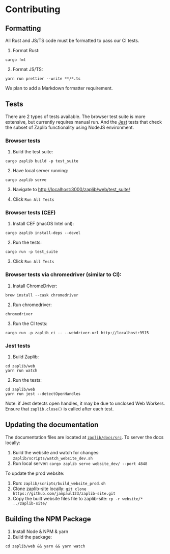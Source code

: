 # Contributing

## Formatting

All Rust and JS/TS code must be formatted to pass our CI tests.

1. Format Rust:

```
cargo fmt
```

2. Format JS/TS:

```
yarn run prettier --write **/*.ts
```

We plan to add a Markdown formatter requirement.

## Tests

There are 2 types of tests available. The browser test suite is more extensive, but currently requires manual run. And the [Jest](https://jestjs.io/) tests that check the subset of Zaplib functionality using NodeJS environment.
### Browser tests

1. Build the test suite:

```
cargo zaplib build -p test_suite
```

2. Have local server running:

```
cargo zaplib serve
```

3. Navigate to <a href="http://localhost:3000/zaplib/web/test_suite/" target="_blank">http://localhost:3000/zaplib/web/test_suite/</a>

4. Click `Run All Tests`

### Browser tests ([CEF](./cef.md))

1. Install CEF (macOS Intel onl):

```
cargo zaplib install-deps --devel
``` 

2. Run the tests:

```
cargo run -p test_suite
``` 

3. Click `Run All Tests`

### Browser tests via chromedriver (similar to CI):

1. Install ChromeDriver:

```
brew install --cask chromedriver
```

2. Run chromedriver:

```
chromedriver
```

3. Run the CI tests: 

```
cargo run -p zaplib_ci -- --webdriver-url http://localhost:9515
```

### Jest tests

1. Build Zaplib:

```
cd zaplib/web
yarn run watch 
```

2. Run the tests:

```
cd zaplib/web
yarn run jest --detectOpenHandles
```

Note: if Jest detects open handles, it may be due to unclosed Web Workers. Ensure that `zaplib.close()` is called after each test.

## Updating the documentation

The documentation files are located at [`zaplib/docs/src`](https://github.com/Zaplib/zaplib/tree/main/zaplib/docs/src). To server the docs locally:

1. Build the website and watch for changes: `zaplib/scripts/watch_website_dev.sh` 
2. Run local server: `cargo zaplib serve website_dev/ --port 4848` 

To update the prod website:

1. Run: `zaplib/scripts/build_website_prod.sh`
2. Clone zaplib-site locally: `git clone https://github.com/janpaul123/zaplib-site.git`
3. Copy the built website files file to zaplib-site: `cp -r website/* ../zaplib-site/`


## Building the NPM Package

1. Install Node & NPM & yarn
2. Build the package:

```
cd zaplib/web && yarn && yarn watch
```
